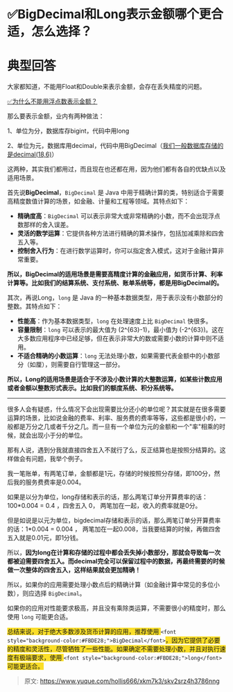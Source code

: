 # ✅BigDecimal和Long表示金额哪个更合适，怎么选择？

# 典型回答


大家都知道，不能用Float和Double来表示金额，会存在丢失精度的问题。



[✅为什么不能用浮点数表示金额？](https://www.yuque.com/hollis666/xkm7k3/vmrkz84g8c6ypu5s)



那么要表示金额，业内有两种做法：



1、单位为分，数据库存bigint，代码中用long

2、单位为元，数据库用decimal，代码中用BigDecimal（<u>我们一般数据库存储的是decimal(18,6)</u>）



这两种，其实我们都用过，而且现在也还都在用，因为他们都有各自的优缺点以及适用场景。



首先说**BigDecimal**，`BigDecimal` 是 Java 中用于精确计算的类，特别适合于需要高精度数值计算的场景，如金融、计量和工程等领域。其特点如下：



+ **精确度高**：`BigDecimal` 可以表示非常大或非常精确的小数，而不会出现浮点数那样的舍入误差。
+ **灵活的数学运算**：它提供各种方法进行精确的算术操作，包括加减乘除和四舍五入等。
+ **控制舍入行为**：在进行数学运算时，你可以指定舍入模式，这对于金融计算非常重要。



**所以，BigDecimal的适用场景是需要高精度计算的金融应用，如货币计算、利率计算等。比如我们的结算系统、支付系统、账单系统等，都是用BigDecimal的。**



其次，再说Long，`long` 是 Java 的一种基本数据类型，用于表示没有小数部分的整数。其特点如下：



+ **性能高**：作为基本数据类型，`long` 在处理速度上比 `BigDecimal` 快很多。
+ **容量限制**：`long` 可以表示的最大值为 (2^{63}-1)，最小值为 (-2^{63})。这在大多数应用程序中已经足够，但在表示非常大的数或需要小数的计算中则不适用。
+ **不适合精确的小数运算**：`long` 无法处理小数，如果需要代表金额中的小数部分（如厘），则需要自行管理这一部分。



**所以，Long的适用场景是适合于不涉及小数计算的大整数运算，如某些计数应用或者金额以整数形式表示。比如我们的额度系统、积分系统等。**

****

很多人会有疑惑，什么情况下会出现需要比分还小的单位呢？其实就是在很多需要运算的场景，比如说金融的费率、利率、服务费的费率等等，这些都是很小的，一般都是万分之几或者千分之几。而一旦有一个单位为元的金额和一个"率"相乘的时候，就会出现小于分的单位。



那有人说，遇到分我就直接四舍五入不就行了么，反正结算也是按照分结算的。这样做会有问题，我举个例子。



我一笔账单，有两笔订单，金额都是1元，存储的时候按照分存储，即100分，然后我的服务费费率是0.004。



如果是以分为单位，long存储和表示的话，那么两笔订单分开算费率的话：100*0.004 = 0.4 ，四舍五入 0， 两笔加在一起，收入的费率就是0分。



但是如说是以元为单位，bigdecimal存储和表示的话，那么两笔订单分开算费率的话：1*0.004 = 0.004 ， 两笔加在一起0.008，当我要结算的时候，再做四舍五入就是0.01元，即1分钱。



所以，**因为long在计算和存储的过程中都会丢失掉小数部分，那就会导致每一次都被迫需要四舍五入。而decimal完全可以保留过程中的数据，再最终需要的时候做一次整体的四舍五入，这样结果就会更加精确！**





所以，如果你的应用需要处理小数点后的精确计算（如金融计算中常见的多位小数），则应选择 `BigDecimal`。



如果你的应用对性能要求极高，并且没有乘除类运算，不需要很小的精度时，那么使用 `long` 可能更合适。



<font style="background-color:#FBDE28;">总结来说，对于绝大多数涉及货币计算的应用，推荐使用 </font>`<font style="background-color:#FBDE28;">BigDecimal</font>`<font style="background-color:#FBDE28;">，因为它提供了必要的精度和灵活性，尽管牺牲了一些性能。如果确定不需要处理小数，并且对执行速度有极端要求，使用 </font>`<font style="background-color:#FBDE28;">long</font>`<font style="background-color:#FBDE28;"> 可能更适合。</font>



> 原文: <https://www.yuque.com/hollis666/xkm7k3/skv2srz4h3786nng>